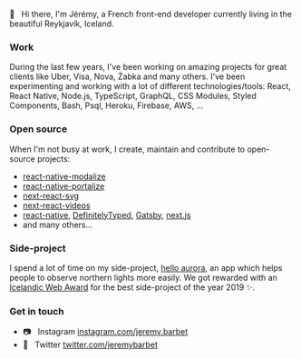 👋   Hi there, I'm Jérémy, a French front-end developer currently living in the beautiful Reykjavík, Iceland.

### Work

During the last few years, I've been working on amazing projects for great clients like Uber, Visa, Nova, Żabka and many others. I've been experimenting and working with a lot of different technologies/tools: React, React Native, Node.js, TypeScript, GraphQL, CSS Modules, Styled Components, Bash, Psql, Heroku, Firebase, AWS, ...

### Open source

When I'm not busy at work, I create, maintain and contribute to open-source projects:
- [react-native-modalize](https://github.com/jeremybarbet/react-native-modalize)
- [react-native-portalize](https://github.com/jeremybarbet/react-native-portalize)
- [next-react-svg](https://github.com/jeremybarbet/next-react-svg)
- [next-react-videos](https://github.com/jeremybarbet/next-react-videos)
- [react-native](https://github.com/facebook/react-native), [DefinitelyTyped](https://github.com/DefinitelyTyped/DefinitelyTyped), [Gatsby](https://github.com/gatsbyjs/gatsby), [next.js](https://github.com/vercel/next.js/)
- and many others...

### Side-project

I spend a lot of time on my side-project, [hello aurora](https://www.hello-aurora.com/), an app which helps people to observe northern lights more easily. We got rewarded with an [Icelandic Web Award](https://www.svef.is/verdlaun/tilnefningar-2019/) for the best side-project of the year 2019 ✨.

### Get in touch

- 📷   Instagram [instagram.com/jeremy.barbet](https://www.instagram.com/jeremy.barbet)
- 💬   Twitter [twitter.com/jeremybarbet](https://twitter.com/jeremybarbet)

<!--
**jeremybarbet/jeremybarbet** is a ✨ _special_ ✨ repository because its `README.md` (this file) appears on your GitHub profile.

Here are some ideas to get you started:

- 🔭 I’m currently working on ...
- 🌱 I’m currently learning ...
- 👯 I’m looking to collaborate on ...
- 🤔 I’m looking for help with ...
- 💬 Ask me about ...
- 📫 How to reach me: ...
- 😄 Pronouns: ...
- ⚡ Fun fact: ...
-->
